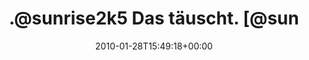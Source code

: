 ---
retweeted: false
source: <a href="http://twitter.com" rel="nofollow">Twitter Web Client</a>
entities:
  hashtags: []
  symbols: []
  user_mentions: []
  urls: []
display_text_range:
- '0'
- '98'
favorite_count: '0'
id_str: '8327263371'
truncated: false
retweet_count: '0'
id: '8327263371'
created_at: Thu Jan 28 15:49:18 +0000 2010
favorited: false
full_text: ".@sunrise2k5 Das täuscht. [@sunrise2k5](https://twitter.com/sunrise2k5)
  guckt eine sfAction-Instanz an und fängt irre an zu kichern."
lang: de
tags:
- pesos:twitter
date: '2010-01-28T15:49:18+00:00'
src: https://twitter.com/bascht/status/8327263371
original_url: https://twitter.com/bascht/status/8327263371
type: twitter_tweet
text: ".@sunrise2k5 Das täuscht. [@sunrise2k5](https://twitter.com/sunrise2k5) guckt
  eine sfAction-Instanz an und fängt irre an zu kichern."
title: ".@sunrise2k5 Das täuscht. [@sun"

---